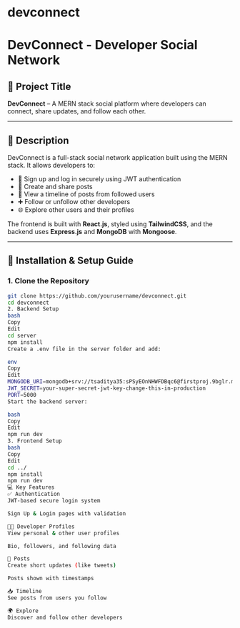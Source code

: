 # devconnect

# DevConnect - Developer Social Network

## 🚀 Project Title
**DevConnect** – A MERN stack social platform where developers can connect, share updates, and follow each other.

---

## 📝 Description

DevConnect is a full-stack social network application built using the MERN stack. It allows developers to:

- 👤 Sign up and log in securely using JWT authentication  
- 📝 Create and share posts  
- 👀 View a timeline of posts from followed users  
- ➕ Follow or unfollow other developers  
- 🌐 Explore other users and their profiles  

The frontend is built with **React.js**, styled using **TailwindCSS**, and the backend uses **Express.js** and **MongoDB** with **Mongoose**.

---

## 🔧 Installation & Setup Guide

### 1. Clone the Repository

```bash
git clone https://github.com/yourusername/devconnect.git
cd devconnect
2. Backend Setup
bash
Copy
Edit
cd server
npm install
Create a .env file in the server folder and add:

env
Copy
Edit
MONGODB_URI=mongodb+srv://tsaditya35:sPSyEOnNHWFDBqc6@firstproj.9bglr.mongodb.net/HelloWorld
JWT_SECRET=your-super-secret-jwt-key-change-this-in-production
PORT=5000
Start the backend server:

bash
Copy
Edit
npm run dev
3. Frontend Setup
bash
Copy
Edit
cd ../
npm install
npm run dev
💻 Key Features
✅ Authentication
JWT-based secure login system

Sign Up & Login pages with validation

🧑‍💻 Developer Profiles
View personal & other user profiles

Bio, followers, and following data

📝 Posts
Create short updates (like tweets)

Posts shown with timestamps

📥 Timeline
See posts from users you follow

🌍 Explore
Discover and follow other developers
